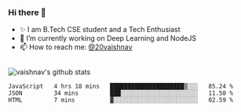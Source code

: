 ### Hi there 👋

<!--
**vaishnav-197/vaishnav-197** is a ✨ _special_ ✨ repository because its `README.md` (this file) appears on your GitHub profile.

Here are some ideas to get you started:
-->

- ✨ I am B.Tech CSE student and a Tech Enthusiast
- 🔭 I’m currently working on Deep Learning and NodeJS
- 📫 How to reach me: [@20vaishnav](https://twitter.com/20vaishnav)


<img src="https://github.com/vaishnav-197/vaishnav-197/blob/main/images/stat.svg" alt=""/>


![vaishnav's github stats](https://github-readme-stats.vercel.app/api?username=vaishnav-197&show_icons=true&theme=dark&count_private=true)


<!--START_SECTION:waka-->
```text
JavaScript   4 hrs 18 mins   █████████████████████▒░░░   85.24 % 
JSON         34 mins         ███░░░░░░░░░░░░░░░░░░░░░░   11.50 % 
HTML         7 mins          ▓░░░░░░░░░░░░░░░░░░░░░░░░   02.59 % 
```
<!--END_SECTION:waka-->
